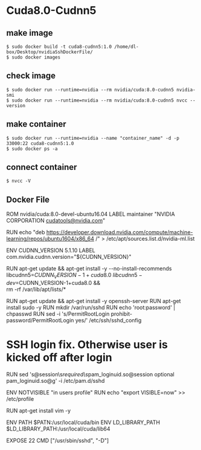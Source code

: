 Cuda8.0-Cudnn5
====
## make image
    $ sudo docker build -t cuda8-cudnn5:1.0 /home/dl-box/Desktop/nvidiaSshDockerFile/
    $ sudo docker images
## check image
    $ sudo docker run --runtime=nvidia --rm nvidia/cuda:8.0-cudnn5 nvidia-smi
    $ sudo docker run --runtime=nvidia --rm nvidia/cuda:8.0-cudnn5 nvcc --version
## make container
    $ sudo docker run --runtime=nvidia --name "container_name" -d -p 33000:22 cuda8-cudnn5:1.0
    $ sudo docker ps -a
## connect container
    $ nvcc -V
 
## Docker File
ROM nvidia/cuda:8.0-devel-ubuntu16.04
LABEL maintainer "NVIDIA CORPORATION <cudatools@nvidia.com>"

RUN echo "deb https://developer.download.nvidia.com/compute/machine-learning/repos/ubuntu1604/x86_64 /" > /etc/apt/sources.list.d/nvidia-ml.list

ENV CUDNN_VERSION 5.1.10
LABEL com.nvidia.cudnn.version="${CUDNN_VERSION}"

RUN apt-get update && apt-get install -y --no-install-recommends \
            libcudnn5=$CUDNN_VERSION-1+cuda8.0 \
                        libcudnn5-dev=$CUDNN_VERSION-1+cuda8.0 && \
                            rm -rf /var/lib/apt/lists/*

RUN apt-get update && apt-get install -y openssh-server
RUN apt-get install sudo -y
RUN mkdir /var/run/sshd
RUN echo 'root:password' | chpasswd
RUN sed -i 's/PermitRootLogin prohibit-password/PermitRootLogin yes/' /etc/ssh/sshd_config

# SSH login fix. Otherwise user is kicked off after login
RUN sed 's@session\s*required\s*pam_loginuid.so@session optional pam_loginuid.so@g' -i /etc/pam.d/sshd

ENV NOTVISIBLE "in users profile"
RUN echo "export VISIBLE=now" >> /etc/profile

RUN apt-get install vim -y

ENV PATH $PATN:/usr/local/cuda/bin
ENV LD_LIBRARY_PATH $LD_LIBRARY_PATH:/usr/local/cuda/lib64

EXPOSE 22
CMD ["/usr/sbin/sshd", "-D"]   
